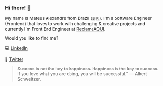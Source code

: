 ### Hi there!  🚀

My name is Mateus Alexandre from Brazil (🇧🇷). I'm a Software Engineer (Frontend) that loves to work with challenging & creative projects and currently I'm Front End Engineer at [ReclameAQUI](https://reclameaqui.com.br).

Would you like to find me?

💻 [LinkedIn](https://reclameaqui.com.br)

📝 [Twitter](https://reclameaqui.com.br)



> Success is not the key to happiness. Happiness is the key to success. If you love what you are doing, you will be successful." — Albert Schweitzer. 
